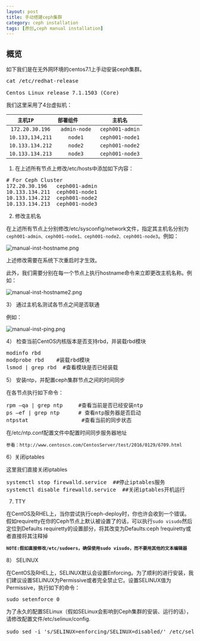 ```yaml
--- 
layout: post
title: 手动搭建ceph集群
category: ceph installation
tags: [原创,ceph manual installation]
---
```




## 概览

如下我们是在无外网环境的centos7.1上手动安装ceph集群。
<pre>
cat /etc/redhat-release

Centos Linux release 7.1.1503 (Core)
</pre>

我们这里采用了4台虚拟机：

|        ``主机IP``          |         ``部署组件``             |     ``主机名``      |
|:--------------------------:|:-------------------------------:|:------------------:|
| ``172.20.30.196``          | ``admin-node``                  |   ``ceph001-admin``|
| ``10.133,134,211``         | ``node1``                       |  ``ceph001-node1`` |
| ``10.133.134.212``         | ``node2``                       |  ``ceph001-node2`` |
| ``10.133.134.213``         | ``node3``                       |  ``ceph001-node3``|

1)	在上述所有节点上修改/etc/hosts中添加如下内容：
<pre>
# For Ceph Cluster
172.20.30.196	ceph001-admin
10.133.134.211	ceph001-node1
10.133.134.212	ceph001-node2
10.133.134.213	ceph001-node3
</pre>


2) 修改主机名

在上述所有节点上分别修改/etc/sysconfig/network文件，指定其主机名分别为``ceph001-admin、ceph001-node1、ceph001-node2、ceph001-node3``。例如：

![manual-inst-hostname.png](https://mceph.github.io/assets/images/2017/manual-inst/manual-inst-hostname.png)

上述修改需要在系统下次重启时才生效。

此外，我们需要分别在每一个节点上执行hostname命令来立即更改主机名称。例如：

![manual-inst-hostname2.png](https://mceph.github.io/assets/images/2017/manual-inst/manual-inst-hostname2.png)

3）	通过主机名测试各节点之间是否联通

例如：

![manual-inst-ping.png](https://mceph.github.io/assets/images/2017/manual-inst/manual-inst-ping.png)


4）	检查当前CentOS内核版本是否支持rbd，并装载rbd模块
<pre>
modinfo rbd
modprobe rbd    #装载rbd模块
lsmod | grep rbd  #查看模块是否已经装载
</pre>


5）	安装ntp，并配置ceph集群节点之间的时间同步

在各节点执行如下命令：
<pre>
rpm –qa | grep ntp     #查看当前是否已经安装ntp
ps –ef | grep ntp      # 查看ntp服务器是否启动
ntpstat                 #查看当前的同步状态
</pre>

在/etc/ntp.conf配置文件中配置时间同步服务器地址

``参看：http://www.centoscn.com/CentosServer/test/2016/0129/6709.html``

6）关闭iptables

这里我们直接关闭iptables
<pre>
systemctl stop firewalld.service  ##停止iptables服务
systemctl disable firewalld.service  ##关闭iptables开机运行
</pre>


7)	TTY

在CentOS及RHEL上，当你尝试执行ceph-deploy时，你也许会收到一个错误。假如requiretty在你的Ceph节点上默认被设置了的话，可以执行``sudo visudo``然后定位到Defaults requiretty的设置部分，将其改变为Defaults:ceph !requiretty或者直接将其注释掉

**``NOTE:假如直接修改/etc/sudoers，确保使用sudo visudo，而不要用其他的文本编辑器``**

8） SELINUX

在CentOS及RHEL上，SELINUX默认会设置Enforcing。为了顺利的进行安装，我们建议设置SELINUX为Permissive或者完全禁止它。设置SELINUX值为Permissive，执行如下的命令：
<pre>
sudo setenforce 0
</pre>

为了永久的配置SELinux（假如SELinux会影响到Ceph集群的安装、运行的话），请修改配置文件/etc/selinux/config.
<pre>
sudo sed -i 's/SELINUX=enforcing/SELINUX=disabled/' /etc/selinux/config         ##关闭SELinux开机启动
<pre>

